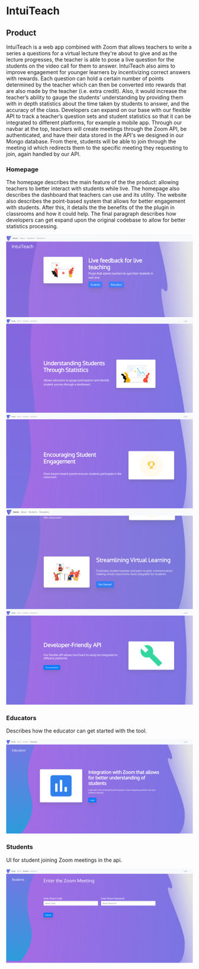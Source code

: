 
# IntuiTeach

## Product

IntuiTeach is a web app combined with Zoom that allows teachers to write a series a questions for a virtual lecture they're about to give and as the lecture progresses, the teacher is able to pose a live question for the students on the video call for them to answer. IntuiTeach also aims to improve engagement for younger learners by incentivizing correct answers with rewards. Each question can hold a certain number of points determined by the teacher which can then be converted into rewards that are also made by the teacher (i.e. extra credit). Also, it would increase the teacher’s ability to gauge the students’ understanding by providing them with in depth statistics about the time taken by students to answer, and the accuracy of the class. Developers can expand on our base with our flexible API to track a teacher’s question sets and student statistics so that it can be integrated to different platforms, for example a mobile app. Through our navbar at the top, teachers will create meetings through the Zoom API, be authenticated, and have their data stored in the API's we designed in our Mongo database. From there, students will be able to join through the meeting id which redirects them to the specific meeting they requesting to join, again handled by our API. 

### Homepage

The homepage describes the main feature of the the product: allowing teachers to better interact with students while live. The homepage also describes the dashboard that teachers can use and its utility. The website also describes the point-based system that allows for better engagement with students. After this, it details the the benefits of the the plugin in classrooms and how it could help. The final paragraph describes how developers can get expand upon the original codebase to allow for better statistics processing.

![Homepage1](/readme-images/homepage1.png)
![Homepage2](/readme-images/homepage2.png)
![Homepage3](/readme-images/homepage3.png)
![Homepage4](/readme-images/homepage4.png)
![Homepage5](/readme-images/homepage5.png)

### Educators

Describes how the educator can get started with the tool.

![Educators](/readme-images/educators1.png)
 
### Students

UI for student joining Zoom meetings in the api.

![Students](/readme-images/students.png)